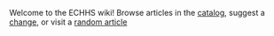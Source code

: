 Welcome to the ECHHS wiki! Browse articles in the [catalog](catalog), suggest a [change](), or visit a [random article](random)